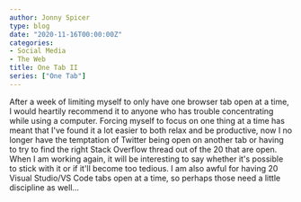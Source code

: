 ```yaml
---
author: Jonny Spicer
type: blog
date: "2020-11-16T00:00:00Z"
categories:
- Social Media
- The Web
title: One Tab II
series: ["One Tab"]
---
```

After a week of limiting myself to only have one browser tab open at a time, I would heartily recommend it to anyone who has trouble concentrating while using a computer. Forcing
myself to focus on one thing at a time has meant that I've found it a lot easier to both relax and be productive, now I no longer have the temptation of Twitter being open on another
tab or having to try to find the right Stack Overflow thread out of the 20 that are open. When I am working again, it will be interesting to say whether it's possible to stick with it
or if it'll become too tedious. I am also awful for having 20 Visual Studio/VS Code tabs open at a time, so perhaps those need a little discipline as well...
